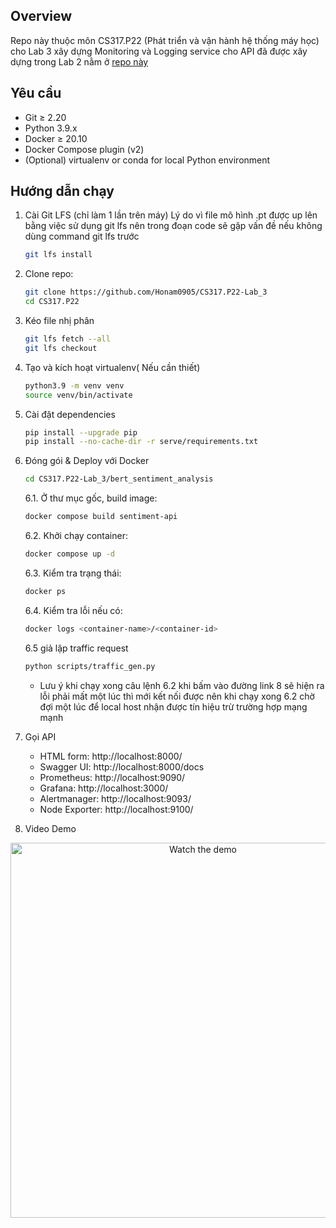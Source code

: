 ## Overview
Repo này thuộc môn CS317.P22 (Phát triển và vận hành hệ thống máy học) cho Lab 3 xây dựng Monitoring và Logging service cho API đã được xây dựng trong Lab 2 nằm ở [repo này](https://github.com/Honam0905/CS317.P22)

## Yêu cầu 
- Git ≥ 2.20
- Python 3.9.x
- Docker ≥ 20.10
- Docker Compose plugin (v2)
- (Optional) virtualenv or conda for local Python environment

## Hướng dẫn chạy 
1. Cài Git LFS (chỉ làm 1 lần trên máy)
    Lý do vì file mô hình .pt được up lên bằng việc sử dụng git lfs nên trong đoạn code sẽ gặp vấn đề nếu không dùng command git lfs trước
   ```bash
   git lfs install
   ```
2. Clone repo:
   
   ```bash
   git clone https://github.com/Honam0905/CS317.P22-Lab_3
   cd CS317.P22
   ```
3. Kéo file nhị phân
   ```bash
   git lfs fetch --all
   git lfs checkout
   ```
4. Tạo và kích hoạt virtualenv( Nếu cần thiết)
   
   ```bash
   python3.9 -m venv venv
   source venv/bin/activate
   ```
5. Cài đặt dependencies
   
   ```bash
   pip install --upgrade pip
   pip install --no-cache-dir -r serve/requirements.txt
   ```
6. Đóng gói & Deploy với Docker<br>
   ```bash
   cd CS317.P22-Lab_3/bert_sentiment_analysis
   ```
   6.1. Ở thư mục gốc, build image:
   
   ```bash
   docker compose build sentiment-api
   ```
   6.2. Khởi chạy container:
   
   ```bash
   docker compose up -d
   ```
   6.3. Kiểm tra trạng thái:
   
   ```bash
   docker ps
   ```
   6.4. Kiểm tra lỗi nếu có:

   ```bash
   docker logs <container-name>/<container-id>
   ```
   6.5  giả lập traffic request
   ```bash
   python scripts/traffic_gen.py
   ```
   * Lưu ý khi chạy xong câu lệnh 6.2 khi bấm vào đường link 8 sẽ hiện ra lỗi phải mất một lúc thì mới kết nối được nên khi chạy xong 6.2 chờ đợi một lúc để local host nhận được tín hiệu trừ trường hợp mạng mạnh
8. Gọi API
   - HTML form: http://localhost:8000/  
   - Swagger UI:  http://localhost:8000/docs
   - Prometheus: http://localhost:9090/
   - Grafana: http://localhost:3000/
   - Alertmanager: http://localhost:9093/
   - Node Exporter: http://localhost:9100/
9. Video Demo

<p align="center">
  <a href="https://youtu.be/BaFtFba4yZE?si=yUXGAHsB6GEl7eA5" target="_blank">
    <img
      src="https://img.youtube.com/vi/nDtXXhgrJr8/0.jpg"
      alt="Watch the demo"
      width="600"
    />
  </a>
</p>
